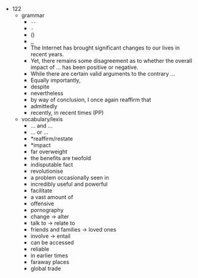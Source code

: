 - 122
    - grammar
        - `--`
        - `-`
        - ()
        - ,,
        - The Internet has brought significant changes to our lives in recent years.
        - Yet, there remains some disagreement as to whether the overall impact of ... has been positive or negative.
        - While there are certain valid arguments to the contrary ...
        - Equally importantly,
        - despite
        - nevertheless
        - by way of conclusion, I once again reaffirm that 
        - admittedly
        - recently, in recent times (PP)
    - vocabulary/lexis
        - ... and ...
        - ... or ...
        - *reaffirm/restate
        - *impact
        - far overweight
        - the benefits are twofold
        - indisputable fact
        - revolutionise
        - a problem occasionally seen in 
        - incredibly useful and powerful
        - facilitate
        - a vast amount of 
        - offensive
        - pornography
        - change -> alter
        - talk to -> relate to 
        - friends and families -> loved ones
        - involve -> entail
        - can be accessed
        - reliable
        - in earlier times
        - faraway places
        - global trade